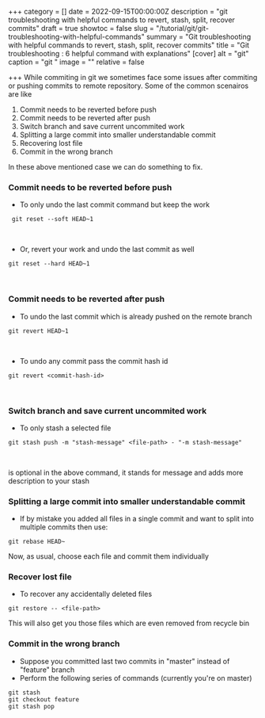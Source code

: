 +++
category = []
date = 2022-09-15T00:00:00Z
description = "git troubleshooting with helpful commands to revert, stash, split, recover commits"
draft = true
showtoc = false
slug = "/tutorial/git/git-troubleshooting-with-helpful-commands"
summary = "Git troubleshooting with helpful commands to revert, stash, split, recover commits"
title = "Git troubleshooting : 6 helpful command with explanations"
[cover]
alt = "git"
caption = "git "
image = ""
relative = false

+++
While commiting in git we sometimes face some issues after commiting or pushing commits to remote repository. Some of the common scenairos are like

1. Commit needs to be reverted before push
2. Commit needs to be reverted after push
3. Switch branch and save current uncommited work
4. Splitting a large commit into smaller understandable commit
5. Recovering lost file
6. Commit in the wrong branch

In these above mentioned case we can do something to fix.
 

### Commit needs to be reverted before push

* To only undo the last commit command but keep the work

```git
 git reset --soft HEAD~1
```

 

* Or, revert your work and undo the last commit as well

```git
git reset --hard HEAD~1
```

 

### Commit needs to be reverted after push

* To undo the last commit which is already pushed on the remote branch

```git
git revert HEAD~1
```

 

* To undo any commit pass the commit hash id

```git
git revert <commit-hash-id>
```

 

### Switch branch and save current uncommited work

* To only stash a selected file

```git
git stash push -m "stash-message" <file-path> - "-m stash-message"
```
&nbsp;

is optional in the above command, it stands for message and adds more description to your stash
 

### Splitting a large commit into smaller understandable commit

* If by mistake you added all files in a single commit and want to split into multiple commits then use:

 ```git
git rebase HEAD~
```
Now, as usual, choose each file and commit them individually
&nbsp;


### Recover lost file

* To recover any accidentally deleted files

 ```git
git restore -- <file-path>
```
This will also get you those files which are even removed from recycle bin
&nbsp;


### Commit in the wrong branch

* Suppose you committed last two commits in "master" instead of "feature" branch
* Perform the following series of commands (currently you're on master)

```git reset HEAD~2
git stash
git checkout feature
git stash pop
```